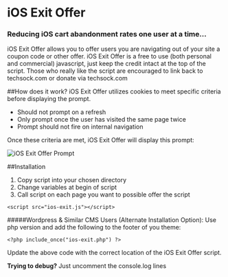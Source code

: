 # iOS Exit Offer
### Reducing iOS cart abandonment rates one user at a time...

iOS Exit Offer allows you to offer users you are navigating out of your site a coupon code or other offer. iOS Exit Offer is a free to use (both personal and commercial) javascript, just keep the credit intact at the top of the script. Those who really like the script are encouraged to link back to techsock.com or donate via techsock.com

##How does it work?
iOS Exit Offer utilizes cookies to meet specific criteria before displaying the prompt.
* Should not prompt on a refresh
* Only prompt once the user has visited the same page twice
* Prompt should not fire on internal navigation

Once these criteria are met, iOS Exit Offer will display this prompt:

![iOS Exit Offer Prompt](https://techsock.com/content/public/upload/ios-exit-prompt.png)

##Installation
1. Copy script into your chosen directory
2. Change variables at begin of script
3. Call script on each page you want to possible offer the script

`<script src="ios-exit.js"></script>`

#####Wordpress & Similar CMS Users (Alternate Installation Option):
Use php version and add the following to the footer of you theme:

`<?php include_once("ios-exit.php") ?>`

Update the above code with the correct location of the iOS Exit Offer script.

**Trying to debug?** Just uncomment the console.log lines
